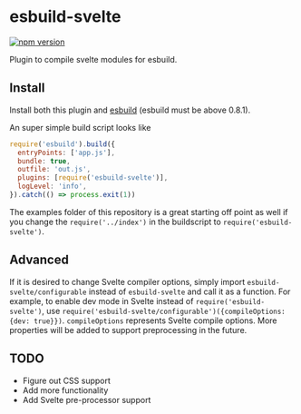 # esbuild-svelte

[![npm version](https://badge.fury.io/js/esbuild-svelte.svg)](https://badge.fury.io/js/esbuild-svelte)

Plugin to compile svelte modules for esbuild.

## Install

Install both this plugin and [esbuild](https://github.com/evanw/esbuild) (esbuild must be above 0.8.1). 

An super simple build script looks like
```javascript
require('esbuild').build({
  entryPoints: ['app.js'],
  bundle: true,
  outfile: 'out.js',
  plugins: [require('esbuild-svelte')],
  logLevel: 'info',
}).catch(() => process.exit(1))
```

The examples folder of this repository is a great starting off point as well if you change the `require('../index')` in the buildscript to `require('esbuild-svelte')`.

## Advanced

If it is desired to change Svelte compiler options, simply import `esbuild-svelte/configurable` instead of `esbuild-svelte` and call it as a function. For example, to enable dev mode in Svelte instead of `require('esbuild-svelte')`, use `require('esbuild-svelte/configurable')({compileOptions: {dev: true}})`. `compileOptions` represents Svelte compile options. More properties will be added to support preprocessing in the future.

## TODO
- Figure out CSS support
- Add more functionality
- Add Svelte pre-processor support
